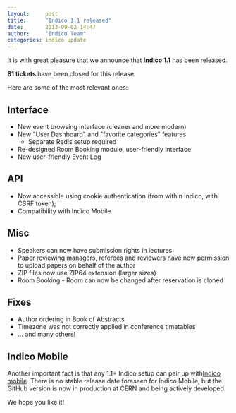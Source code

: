 ```yaml
---
layout:     post
title:      "Indico 1.1 released"
date:       2013-09-02 14:47
author:     "Indico Team"
categories: indico update
---
```

It is with great pleasure that we announce that **Indico 1.1** has been released.

**81 tickets** have been closed for this release.

Here are some of the most relevant ones:

## Interface

* New event browsing interface (cleaner and more modern)
* New "User Dashboard" and "favorite categories" features
    * Separate Redis setup required
* Re-designed Room Booking module, user-friendly interface
* New user-friendly Event Log

## API

* Now accessible using cookie authentication (from within Indico, with CSRF token);
* Compatibility with Indico Mobile

## Misc

* Speakers can now have submission rights in lectures
* Paper reviewing managers, referees and reviewers have now permission to upload papers on behalf of the author
* ZIP files now use ZIP64 extension (larger sizes)
* Room Booking - Room can now be changed after reservation is cloned

## Fixes

* Author ordering in Book of Abstracts
* Timezone was not correctly applied in conference timetables
* ... and many others!

## Indico Mobile

Another important fact is that any 1.1+ Indico setup can pair up with ​[Indico mobile][mobile]. There is no stable release date foreseen for Indico Mobile, but the GitHub version is now in production at CERN and being actively developed.

We hope you like it!

[mobile]:   https://github.com/indico/indico-mobile
